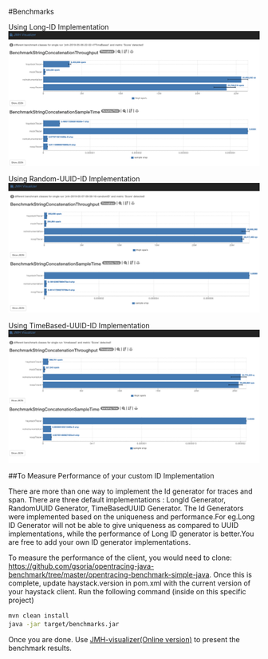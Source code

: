 #Benchmarks


Using Long-ID Implementation
![Long-ID Implementation](longIDjmhvisulaizer.png)

Using Random-UUID-ID Implementation
![Long-ID Implementation](randomuuid.png)

Using TimeBased-UUID-ID Implementation
![Long-ID Implementation](timebaseduuid.png)


##To Measure Performance of your custom ID Implementation


There are more than one way to implement the Id generator for traces and span. There are three default implementations : LongId Generator, RandomUUID Generator, TimeBasedUUID Generator. The Id Generators were implemented based on the uniqueness and performance.For eg.Long ID Generator will not be able to give uniqueness as compared to UUID implementations, while the performance of Long ID generator is better.You are free to add your own ID generator implementations.

To measure the performance of the client, you would need to clone: https://github.com/gsoria/opentracing-java-benchmark/tree/master/opentracing-benchmark-simple-java. Once this is complete, update haystack.version in pom.xml with the current version of your haystack client.
Run the following command (inside on this specific project)

```bash
mvn clean install
java -jar target/benchmarks.jar
```

Once you are done. Use [JMH-visualizer(Online version)](http://jmh.morethan.io/) to present the benchmark results.
